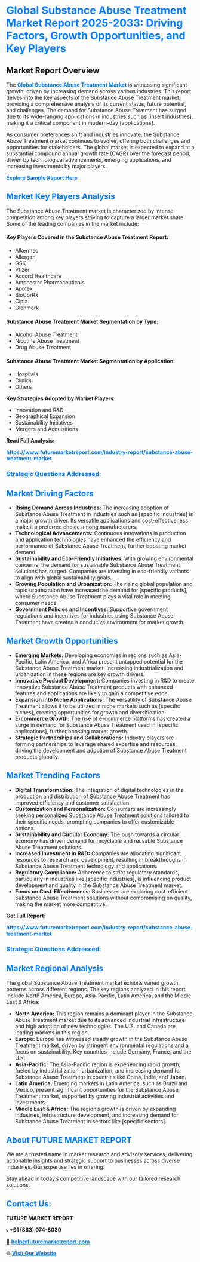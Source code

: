 <h1 style="color: #007BFF;">Global Substance Abuse Treatment Market Report 2025-2033: Driving Factors, Growth Opportunities, and Key Players</h1>

<section id="overview">
<h2>Market Report Overview</h2>
<p>The <a href="https://www.futuremarketreport.com/industry-report/substance-abuse-treatment-market" style="color: #007BFF; text-decoration: none;"><strong>Global Substance Abuse Treatment Market</strong></a> is witnessing significant growth, driven by increasing demand across various industries. This report delves into the key aspects of the Substance Abuse Treatment market, providing a comprehensive analysis of its current status, future potential, and challenges. The demand for Substance Abuse Treatment has surged due to its wide-ranging applications in industries such as [insert industries], making it a critical component in modern-day [applications].</p>
<p>As consumer preferences shift and industries innovate, the Substance Abuse Treatment market continues to evolve, offering both challenges and opportunities for stakeholders. The global market is expected to expand at a substantial compound annual growth rate (CAGR) over the forecast period, driven by technological advancements, emerging applications, and increasing investments by major players.</p>
</section>

<section id="overview">
<p><a href="https://www.futuremarketreport.com/request-sample/reportId=109599" style="color: #007BFF; text-decoration: none;"><strong>Explore Sample Report Here</strong></a></p>
</section>

<section id="key-players">
<h2 style="color: #007BFF;">Market Key Players Analysis</h2>
<p>The Substance Abuse Treatment market is characterized by intense competition among key players striving to capture a larger market share. Some of the leading companies in the market include:</p>
<h4>Key Players Covered in the Substance Abuse Treatment Report:</h4>
<ul><li>Alkermes</li><li>Allergan</li><li>GSK</li><li>Pfizer</li><li>Accord Healthcare</li><li>Amphastar Pharmaceuticals</li><li>Apotex</li><li>BioCorRx</li><li>Cipla</li><li>Glenmark</li></ul>
<h4>Substance Abuse Treatment Market Segmentation by Type:</h4>
<ul><li>Alcohol Abuse Treatment</li><li>Nicotine Abuse Treatment</li><li>Drug Abuse Treatment</li></ul>

<h4>Substance Abuse Treatment Market Segmentation by Application:</h4>
<ul><li>Hospitals</li><li>Clinics</li><li>Others</li></ul>
<p><strong>Key Strategies Adopted by Market Players:</strong></p>
<ul>
<li>Innovation and R&D</li>
<li>Geographical Expansion</li>
<li>Sustainability Initiatives</li>
<li>Mergers and Acquisitions</li>
</ul>
</section>

<section>
<p><strong>Read Full Analysis: </strong></p><a href="https://www.futuremarketreport.com/industry-report/substance-abuse-treatment-market" style="color: #007BFF; text-decoration: none;"><strong>https://www.futuremarketreport.com/industry-report/substance-abuse-treatment-market</strong></a>
<h3 style="color: #007BFF;">Strategic Questions Addressed:</h3>
</section>

<section id="driving-factors">
<h2 style="color: #007BFF;">Market Driving Factors</h2>
<ul>
<li><strong>Rising Demand Across Industries:</strong> The increasing adoption of Substance Abuse Treatment in industries such as [specific industries] is a major growth driver. Its versatile applications and cost-effectiveness make it a preferred choice among manufacturers.</li>
<li><strong>Technological Advancements:</strong> Continuous innovations in production and application technologies have enhanced the efficiency and performance of Substance Abuse Treatment, further boosting market demand.</li>
<li><strong>Sustainability and Eco-Friendly Initiatives:</strong> With growing environmental concerns, the demand for sustainable Substance Abuse Treatment solutions has surged. Companies are investing in eco-friendly variants to align with global sustainability goals.</li>
<li><strong>Growing Population and Urbanization:</strong> The rising global population and rapid urbanization have increased the demand for [specific products], where Substance Abuse Treatment plays a vital role in meeting consumer needs.</li>
<li><strong>Government Policies and Incentives:</strong> Supportive government regulations and incentives for industries using Substance Abuse Treatment have created a conducive environment for market growth.</li>
</ul>
</section>

<section id="growth-opportunities">
<h2 style="color: #007BFF;">Market Growth Opportunities</h2>
<ul>
<li><strong>Emerging Markets:</strong> Developing economies in regions such as Asia-Pacific, Latin America, and Africa present untapped potential for the Substance Abuse Treatment market. Increasing industrialization and urbanization in these regions are key growth drivers.</li>
<li><strong>Innovative Product Development:</strong> Companies investing in R&D to create innovative Substance Abuse Treatment products with enhanced features and applications are likely to gain a competitive edge.</li>
<li><strong>Expansion into Niche Applications:</strong> The versatility of Substance Abuse Treatment allows it to be utilized in niche markets such as [specific niches], creating opportunities for growth and diversification.</li>
<li><strong>E-commerce Growth:</strong> The rise of e-commerce platforms has created a surge in demand for Substance Abuse Treatment used in [specific applications], further boosting market growth.</li>
<li><strong>Strategic Partnerships and Collaborations:</strong> Industry players are forming partnerships to leverage shared expertise and resources, driving the development and adoption of Substance Abuse Treatment products globally.</li>
</ul>
</section>

<section id="trending-factors">
<h2 style="color: #007BFF;">Market Trending Factors</h2>
<ul>
<li><strong>Digital Transformation:</strong> The integration of digital technologies in the production and distribution of Substance Abuse Treatment has improved efficiency and customer satisfaction.</li>
<li><strong>Customization and Personalization:</strong> Consumers are increasingly seeking personalized Substance Abuse Treatment solutions tailored to their specific needs, prompting companies to offer customizable options.</li>
<li><strong>Sustainability and Circular Economy:</strong> The push towards a circular economy has driven demand for recyclable and reusable Substance Abuse Treatment solutions.</li>
<li><strong>Increased Investment in R&D:</strong> Companies are allocating significant resources to research and development, resulting in breakthroughs in Substance Abuse Treatment technology and applications.</li>
<li><strong>Regulatory Compliance:</strong> Adherence to strict regulatory standards, particularly in industries like [specific industries], is influencing product development and quality in the Substance Abuse Treatment market.</li>
<li><strong>Focus on Cost-Effectiveness:</strong> Businesses are exploring cost-efficient Substance Abuse Treatment solutions without compromising on quality, making the market more competitive.</li>
</ul>
</section>

<section>
<p><strong>Get Full Report: </strong></p><a href="https://www.futuremarketreport.com/industry-report/substance-abuse-treatment-market" style="color: #007BFF; text-decoration: none;"><strong>https://www.futuremarketreport.com/industry-report/substance-abuse-treatment-market</strong></a>
<h3 style="color: #007BFF;">Strategic Questions Addressed:</h3>
</section>


<section id="regional-analysis">
<h2 style="color: #007BFF;">Market Regional Analysis</h2>
<p>The global Substance Abuse Treatment market exhibits varied growth patterns across different regions. The key regions analyzed in this report include North America, Europe, Asia-Pacific, Latin America, and the Middle East & Africa:</p>
<ul>
<li><strong>North America:</strong> This region remains a dominant player in the Substance Abuse Treatment market due to its advanced industrial infrastructure and high adoption of new technologies. The U.S. and Canada are leading markets in this region.</li>
<li><strong>Europe:</strong> Europe has witnessed steady growth in the Substance Abuse Treatment market, driven by stringent environmental regulations and a focus on sustainability. Key countries include Germany, France, and the U.K.</li>
<li><strong>Asia-Pacific:</strong> The Asia-Pacific region is experiencing rapid growth, fueled by industrialization, urbanization, and increasing demand for Substance Abuse Treatment in countries like China, India, and Japan.</li>
<li><strong>Latin America:</strong> Emerging markets in Latin America, such as Brazil and Mexico, present significant opportunities for the Substance Abuse Treatment market, supported by growing industrial activities and investments.</li>
<li><strong>Middle East & Africa:</strong> The region’s growth is driven by expanding industries, infrastructure development, and increasing demand for Substance Abuse Treatment in sectors like [specific sectors].</li>
</ul>
</section>

<footer>
<h2 style="color: #007BFF;">About FUTURE MARKET REPORT</h2>
<p>We are a trusted name in market research and advisory services, delivering actionable insights and strategic support to businesses across diverse industries. Our expertise lies in offering:</p>

<p>Stay ahead in today’s competitive landscape with our tailored research solutions.</p>

<h2 style="color: #007BFF;">Contact Us:</h2>
<p><strong>FUTURE MARKET REPORT</strong></p>
<p>📞 <strong>+91 (883) 074-8030</strong></p>
<p>📧 <strong><a href="mailto:help@futuremarketreport.com" style="color: #007BFF;">help@futuremarketreport.com</a></strong></p>
<p>🌐 <strong><a href="https://www.futuremarketreport.com/" style="color: #007BFF;">Visit Our Website</a></strong></p>
</footer>